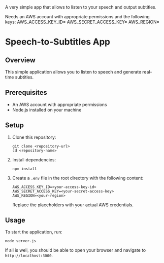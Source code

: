 A very simple app that allows to listen to your speech and output subtitles.

Needs an AWS account with appropriate permissions and the following keys:
AWS_ACCESS_KEY_ID=<your-access-key-id>
AWS_SECRET_ACCESS_KEY=<your-secret-access-key>
AWS_REGION=<your-region>
# Speech-to-Subtitles App

## Overview
This simple application allows you to listen to speech and generate real-time subtitles.

## Prerequisites
- An AWS account with appropriate permissions
- Node.js installed on your machine

## Setup

1. Clone this repository:
   ```
   git clone <repository-url>
   cd <repository-name>
   ```

2. Install dependencies:
   ```
   npm install
   ```

3. Create a `.env` file in the root directory with the following content:
   ```
   AWS_ACCESS_KEY_ID=<your-access-key-id>
   AWS_SECRET_ACCESS_KEY=<your-secret-access-key>
   AWS_REGION=<your-region>
   ```
   Replace the placeholders with your actual AWS credentials.

## Usage

To start the application, run:
```
node server.js
```

If all is well, you should be able to open your browser and navigate to `http://localhost:3000`.



